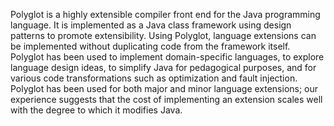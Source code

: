 Polyglot is a highly extensible compiler front end for the Java programming
language. It is implemented as a Java class framework using design patterns to
promote extensibility. Using Polyglot, language extensions can be implemented
without duplicating code from the framework itself. Polyglot has been used to
implement domain-specific languages, to explore language design ideas, to
simplify Java for pedagogical purposes, and for various code transformations
such as optimization and fault injection. Polyglot has been used for both major
and minor language extensions; our experience suggests that the cost of
implementing an extension scales well with the degree to which it modifies
Java.

